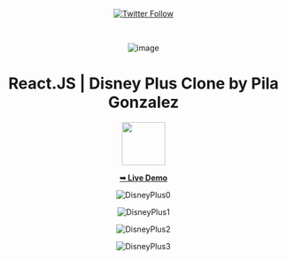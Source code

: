 <div align="center">
  
  [![Twitter Follow](https://img.shields.io/twitter/follow/PilaGonzalezOk?style=social)](https://twitter.com/intent/follow?screen_name=PilaGonzalezOk)

  <br />
  
![image](https://user-images.githubusercontent.com/79191808/224155306-51d6d11d-678e-43f5-9a10-aae8e1b6fcdc.png)


  # React.JS | Disney Plus Clone by Pila Gonzalez
  
  <img src="https://upload.wikimedia.org/wikipedia/commons/thumb/a/a7/React-icon.svg/2300px-React-icon.svg.png" width="78">
  
  <a href="https://clone-2-disneyplus.netlify.app//"><strong>➥ Live Demo</strong></a>

![DisneyPlus0](https://user-images.githubusercontent.com/79191808/224154896-3a511977-1f63-4184-a9fe-e4d11f09f824.jpg)


![DisneyPlus1](https://user-images.githubusercontent.com/79191808/224154911-301ae5e1-7e70-4314-a1e5-e789c3001fee.jpg)


![DisneyPlus2](https://user-images.githubusercontent.com/79191808/224154933-a4feb2a2-af75-48bb-86e0-82aa47ef4a68.jpg)


![DisneyPlus3](https://user-images.githubusercontent.com/79191808/224154953-8b82f27e-c2a8-4b1c-9417-64e3e8766236.jpg)



</div>

